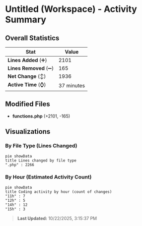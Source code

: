 # Untitled (Workspace) - Activity Summary 

## Overall Statistics

| Stat                   | Value                                                             |
| ---------------------- | ----------------------------------------------------------------- |
| **Lines Added** (➕)   | 2101                                          |
| **Lines Removed** (➖) | 165                                        |
| **Net Change** (↕)    | 1936                |
| **Active Time** (⌚)   | 37 minutes |


## Modified Files
- **functions.php** (+2101, -165)

## Visualizations

### By File Type (Lines Changed)

```mermaid
pie showData
title Lines changed by file type
".php" : 2266
```

### By Hour (Estimated Activity Count)

```mermaid
pie showData
title Coding activity by hour (count of changes)
"11h" : 7
"12h" : 5
"14h" : 12
"15h" : 3
```


> **Last Updated:** 10/22/2025, 3:15:37 PM